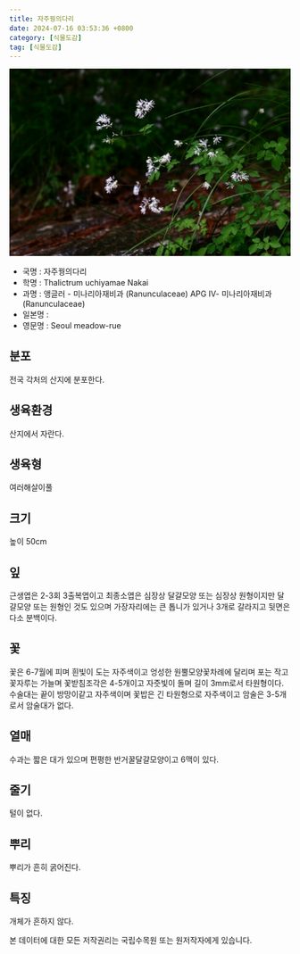 ```yaml
---
title: 자주꿩의다리
date: 2024-07-16 03:53:36 +0800
category: [식물도감]
tag: [식물도감]
---
```




![자주꿩의다리](/assets/img/fileUpload/plants/basic/Ranunculaceae/Thalictrum/19400/19400_1_th2.jpg)
- 국명 : 자주꿩의다리
- 학명 : Thalictrum uchiyamae Nakai
- 과명 : 앵글러 - 미나리아재비과 (Ranunculaceae) APG Ⅳ- 미나리아재비과 (Ranunculaceae)
- 일본명 : 
- 영문명 : Seoul meadow-rue


## 분포
전국 각처의 산지에 분포한다.
## 생육환경
산지에서 자란다.
## 생육형
여러해살이풀
## 크기
높이 50cm
## 잎
근생엽은 2-3회 3출복엽이고 최종소엽은 심장상 달걀모양 또는 심장상 원형이지만 달걀모양 또는 원형인 것도 있으며 가장자리에는 큰 톱니가 있거나 3개로 갈라지고 뒷면은 다소 분백이다.
## 꽃
꽃은 6-7월에 피며 흰빛이 도는 자주색이고 엉성한 원뿔모양꽃차례에 달리며 포는 작고 꽃자루는 가늘며 꽃받침조각은 4-5개이고 자줏빛이 돌며 길이 3mm로서 타원형이다. 수술대는 끝이 방망이같고 자주색이며 꽃밥은 긴 타원형으로 자주색이고 암술은 3-5개로서 암술대가 없다.
## 열매
수과는 짧은 대가 있으며 편평한 반거꿀달걀모양이고 6맥이 있다.
## 줄기
털이 없다.
## 뿌리
뿌리가 흔히 굵어진다.
## 특징
개체가 흔하지 않다.






본 데이터에 대한 모든 저작권리는 국립수목원 또는 원저작자에게 있습니다.
